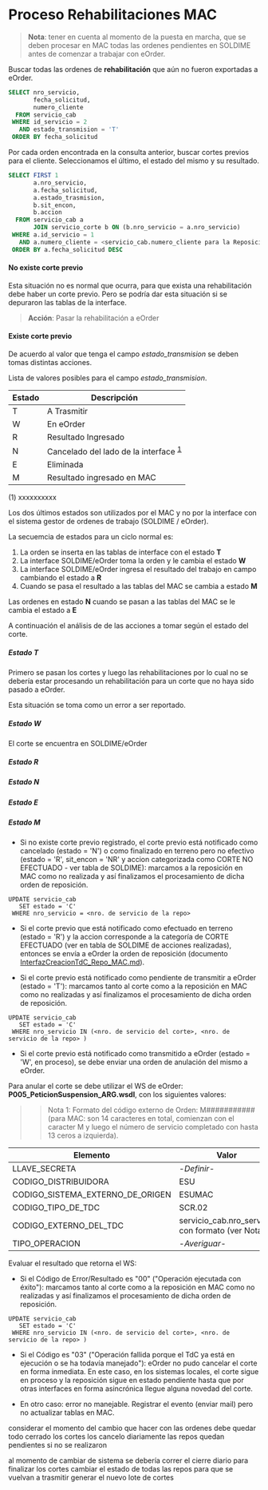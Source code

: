# Proceso Rehabilitaciones MAC

> **Nota**: tener en cuenta al momento de la puesta en marcha, que se deben procesar en MAC todas las ordenes pendientes 
en SOLDIME antes de comenzar a trabajar con eOrder.

Buscar todas las ordenes de **rehabilitación** que aún no fueron exportadas a eOrder.

~~~ sql
SELECT nro_servicio,
       fecha_solicitud,
       numero_cliente
  FROM servicio_cab 
 WHERE id_servicio = 2 
   AND estado_transmision = 'T' 
 ORDER BY fecha_solicitud
~~~

Por cada orden encontrada en la consulta anterior, buscar cortes previos para el cliente.
Seleccionamos el último, el estado del mismo y su resultado.

~~~ SQL
SELECT FIRST 1 
       a.nro_servicio,
       a.fecha_solicitud,
       a.estado_trasmision,
       b.sit_encon,
       b.accion
  FROM servicio_cab a
       JOIN servicio_corte b ON (b.nro_servicio = a.nro_servicio)
 WHERE a.id_servicio = 1 
   AND a.numero_cliente = <servicio_cab.numero_cliente para la Reposición> 
 ORDER BY a.fecha_solicitud DESC
~~~

#### No existe corte previo
Esta situación no es normal que ocurra, para que exista una rehabilitación debe haber un corte previo. 
Pero se podría dar esta situación si se depuraron las tablas de la interface.

> **Acción**: Pasar la rehabilitación a eOrder

#### Existe corte previo
De acuerdo al valor que tenga el campo _estado_transmision_ se deben tomas distintas acciones.

Lista de valores posibles para el campo _estado_transmision_.

| Estado | Descripción |
|--------|-------------| 
| T | A Trasmitir |
| W | En eOrder |
| R | Resultado Ingresado |
| N | Cancelado del lado de la interface <sup><a href="#ref-1">1</a></sup>|
| E | Eliminada |
| M | Resultado ingresado en MAC |

<a name="ref-1">(1)</a> xxxxxxxxxx

 
Los dos últimos estados son utilizados por el MAC y no por la interface con el sistema gestor de ordenes de trabajo (SOLDIME / eOrder).


La secuemcia de estados para un ciclo normal es:
1. La orden se inserta en las tablas de interface con el estado  **T**
2. La interface SOLDIME/eOrder toma la orden y le cambia el estado **W**
3. La interface SOLDIME/eOrder ingresa el resultado del trabajo en campo cambiando el estado a **R**
4. Cuando se pasa el resultado a las tablas del MAC se cambia a estado **M**

Las ordenes en estado **N** cuando se pasan a las tablas del MAC se le cambia el estado a **E**

A continuación el análisis de de las acciones a tomar según el estado del corte.

##### Estado T
Primero se pasan los cortes y luego las rehabilitaciones por lo cual no se debería estar procesando un rehabilitación 
para un corte que no haya sido pasado a eOrder.

Esta situación se toma como un error a ser reportado.

##### Estado W
El corte se encuentra en SOLDIME/eOrder
 
##### Estado R
##### Estado N
##### Estado E
##### Estado M



* Si no existe corte previo registrado, el corte previo está notificado como cancelado (estado = 'N') o como finalizado en terreno pero no efectivo (estado = 'R', sit_encon = 'NR' y accion categorizada como CORTE NO EFECTUADO - ver tabla de SOLDIME): marcamos a la reposición en MAC como no realizada y así finalizamos el procesamiento de dicha orden de reposición.

~~~
UPDATE servicio_cab 
   SET estado = 'C' 
 WHERE nro_servicio = <nro. de servicio de la repo> 
~~~

* Si el corte previo que está notificado como efectuado en terreno (estado = 'R') y la accion corresponde a la categoría de CORTE EFECTUADO (ver en tabla de SOLDIME de acciones realizadas), entonces se envía a eOrder la orden de reposición (documento [InterfazCreacionTdC_Repo_MAC.md](InterfazCreacionTdC_Repo_MAC.md)).

* Si el corte previo está notificado como pendiente de transmitir a eOrder (estado = 'T'): marcamos tanto al corte como a la reposición en MAC como no realizadas y así finalizamos el procesamiento de dicha orden de reposición.

~~~
UPDATE servicio_cab 
   SET estado = 'C' 
 WHERE nro_servicio IN (<nro. de servicio del corte>, <nro. de servicio de la repo> )
~~~

* Si el corte previo está notificado como transmitido a eOrder (estado = 'W', en proceso), se debe enviar una orden de anulación del mismo a eOrder.

Para anular el corte se debe utilizar el WS de eOrder: **P005_PeticionSuspension_ARG.wsdl**, con los siguientes valores:

>> Nota 1: Formato del código externo de Orden: M########### (para MAC: son 14 caracteres en total, comienzan con el caracter M y luego el número de servicio completado con hasta 13 ceros a izquierda). 

| Elemento | Valor |
| --------- | --------- | 
| LLAVE_SECRETA | -*Definir*- |
| CODIGO_DISTRIBUIDORA | ESU |
| CODIGO_SISTEMA_EXTERNO_DE_ORIGEN | ESUMAC |
| CODIGO_TIPO_DE_TDC | SCR.02 |
| CODIGO_EXTERNO_DEL_TDC | servicio_cab.nro_servicio con formato (ver Nota 1) |
| TIPO_OPERACION| -*Averiguar*-  |

Evaluar el resultado que retorna el WS: 

* Si el Código de Error/Resultado es "00" ("Operación ejecutada con éxito"): marcamos tanto al corte como a la reposición en MAC como no realizadas y así finalizamos el procesamiento de dicha orden de reposición.

~~~
UPDATE servicio_cab 
   SET estado = 'C' 
 WHERE nro_servicio IN (<nro. de servicio del corte>, <nro. de servicio de la repo> )
~~~

* Si el Código es "03" ("Operación fallida porque el TdC ya está en ejecución o se ha todavía manejado"): eOrder no pudo cancelar el corte en forma inmediata. En este caso, en los sistemas locales, el corte sigue en proceso y la reposición sigue en estado pendiente hasta que por otras interfaces en forma asincrónica llegue alguna novedad del corte.

* En otro caso: error no manejable. Registrar el evento (enviar mail) pero no actualizar tablas en MAC.







considerar el momento del cambio
que hacer con las ordenes
debe quedar todo cerrado
los cortes los cancelo diariamente
las repos quedan pendientes si no se realizaron

al momento de cambiar de sistema se debería correr el cierre diario para finalizar los cortes
cambiar el estado de todas las repos para que se vuelvan a trasmitir
generar el nuevo lote de cortes
